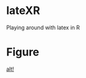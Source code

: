 # lateXR
Playing around with latex in R


# Figure
[alt!]('https://github.com/lordoferos/lateXR/blob/main/latexpdf.JPG')
